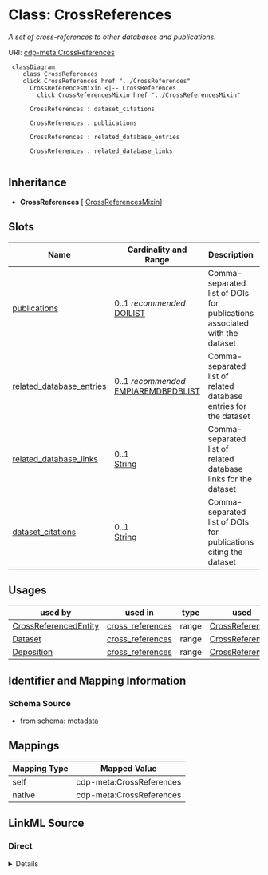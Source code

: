 

# Class: CrossReferences


_A set of cross-references to other databases and publications._





URI: [cdp-meta:CrossReferences](metadataCrossReferences)






```mermaid
 classDiagram
    class CrossReferences
    click CrossReferences href "../CrossReferences"
      CrossReferencesMixin <|-- CrossReferences
        click CrossReferencesMixin href "../CrossReferencesMixin"

      CrossReferences : dataset_citations

      CrossReferences : publications

      CrossReferences : related_database_entries

      CrossReferences : related_database_links


```





## Inheritance
* **CrossReferences** [ [CrossReferencesMixin](CrossReferencesMixin.md)]



## Slots

| Name | Cardinality and Range | Description | Inheritance |
| ---  | --- | --- | --- |
| [publications](publications.md) | 0..1 _recommended_ <br/> [DOILIST](DOILIST.md) | Comma-separated list of DOIs for publications associated with the dataset | direct |
| [related_database_entries](related_database_entries.md) | 0..1 _recommended_ <br/> [EMPIAREMDBPDBLIST](EMPIAREMDBPDBLIST.md) | Comma-separated list of related database entries for the dataset | direct |
| [related_database_links](related_database_links.md) | 0..1 <br/> [String](String.md) | Comma-separated list of related database links for the dataset | direct |
| [dataset_citations](dataset_citations.md) | 0..1 <br/> [String](String.md) | Comma-separated list of DOIs for publications citing the dataset | direct |





## Usages

| used by | used in | type | used |
| ---  | --- | --- | --- |
| [CrossReferencedEntity](CrossReferencedEntity.md) | [cross_references](cross_references.md) | range | [CrossReferences](CrossReferences.md) |
| [Dataset](Dataset.md) | [cross_references](cross_references.md) | range | [CrossReferences](CrossReferences.md) |
| [Deposition](Deposition.md) | [cross_references](cross_references.md) | range | [CrossReferences](CrossReferences.md) |






## Identifier and Mapping Information







### Schema Source


* from schema: metadata




## Mappings

| Mapping Type | Mapped Value |
| ---  | ---  |
| self | cdp-meta:CrossReferences |
| native | cdp-meta:CrossReferences |







## LinkML Source

<!-- TODO: investigate https://stackoverflow.com/questions/37606292/how-to-create-tabbed-code-blocks-in-mkdocs-or-sphinx -->

### Direct

<details>
```yaml
name: CrossReferences
description: A set of cross-references to other databases and publications.
from_schema: metadata
mixins:
- CrossReferencesMixin
attributes:
  publications:
    name: publications
    description: Comma-separated list of DOIs for publications associated with the
      dataset.
    from_schema: metadata
    rank: 1000
    alias: publications
    owner: CrossReferences
    domain_of:
    - CrossReferencesMixin
    - CrossReferences
    range: DOI_LIST
    recommended: true
    inlined: true
    inlined_as_list: true
    pattern: (^(doi:)?10\.[0-9]{4,9}/[-._;()/:a-zA-Z0-9]+(\s*,\s*(doi:)?10\.[0-9]{4,9}/[-._;()/:a-zA-Z0-9]+)*$)|(^(doi:)?10\.[0-9]{4,9}/[-._;()/:a-zA-Z0-9]+(\s*,\s*(doi:)?10\.[0-9]{4,9}/[-._;()/:a-zA-Z0-9]+)*$)
  related_database_entries:
    name: related_database_entries
    description: Comma-separated list of related database entries for the dataset.
    from_schema: metadata
    rank: 1000
    alias: related_database_entries
    owner: CrossReferences
    domain_of:
    - CrossReferencesMixin
    - CrossReferences
    range: EMPIAR_EMDB_PDB_LIST
    recommended: true
    inlined: true
    inlined_as_list: true
    pattern: (^(EMPIAR-[0-9]{5}|EMD-[0-9]{4,5}|pdb[0-9a-zA-Z]{4,8})(\s*,\s*(EMPIAR-[0-9]{5}|EMD-[0-9]{4,5}|pdb[0-9a-zA-Z]{4,8}))*$)|(^(EMPIAR-[0-9]{5}|EMD-[0-9]{4,5}|pdb[0-9a-zA-Z]{4,8})(\s*,\s*(EMPIAR-[0-9]{5}|EMD-[0-9]{4,5}|pdb[0-9a-zA-Z]{4,8}))*$)
  related_database_links:
    name: related_database_links
    description: Comma-separated list of related database links for the dataset.
    from_schema: metadata
    rank: 1000
    alias: related_database_links
    owner: CrossReferences
    domain_of:
    - CrossReferencesMixin
    - CrossReferences
    range: string
    inlined: true
    inlined_as_list: true
  dataset_citations:
    name: dataset_citations
    description: Comma-separated list of DOIs for publications citing the dataset.
    from_schema: metadata
    rank: 1000
    alias: dataset_citations
    owner: CrossReferences
    domain_of:
    - CrossReferencesMixin
    - CrossReferences
    range: string
    inlined: true
    inlined_as_list: true

```
</details>

### Induced

<details>
```yaml
name: CrossReferences
description: A set of cross-references to other databases and publications.
from_schema: metadata
mixins:
- CrossReferencesMixin
attributes:
  publications:
    name: publications
    description: Comma-separated list of DOIs for publications associated with the
      dataset.
    from_schema: metadata
    rank: 1000
    alias: publications
    owner: CrossReferences
    domain_of:
    - CrossReferencesMixin
    - CrossReferences
    range: DOI_LIST
    recommended: true
    inlined: true
    inlined_as_list: true
    pattern: (^(doi:)?10\.[0-9]{4,9}/[-._;()/:a-zA-Z0-9]+(\s*,\s*(doi:)?10\.[0-9]{4,9}/[-._;()/:a-zA-Z0-9]+)*$)|(^(doi:)?10\.[0-9]{4,9}/[-._;()/:a-zA-Z0-9]+(\s*,\s*(doi:)?10\.[0-9]{4,9}/[-._;()/:a-zA-Z0-9]+)*$)
  related_database_entries:
    name: related_database_entries
    description: Comma-separated list of related database entries for the dataset.
    from_schema: metadata
    rank: 1000
    alias: related_database_entries
    owner: CrossReferences
    domain_of:
    - CrossReferencesMixin
    - CrossReferences
    range: EMPIAR_EMDB_PDB_LIST
    recommended: true
    inlined: true
    inlined_as_list: true
    pattern: (^(EMPIAR-[0-9]{5}|EMD-[0-9]{4,5}|pdb[0-9a-zA-Z]{4,8})(\s*,\s*(EMPIAR-[0-9]{5}|EMD-[0-9]{4,5}|pdb[0-9a-zA-Z]{4,8}))*$)|(^(EMPIAR-[0-9]{5}|EMD-[0-9]{4,5}|pdb[0-9a-zA-Z]{4,8})(\s*,\s*(EMPIAR-[0-9]{5}|EMD-[0-9]{4,5}|pdb[0-9a-zA-Z]{4,8}))*$)
  related_database_links:
    name: related_database_links
    description: Comma-separated list of related database links for the dataset.
    from_schema: metadata
    rank: 1000
    alias: related_database_links
    owner: CrossReferences
    domain_of:
    - CrossReferencesMixin
    - CrossReferences
    range: string
    inlined: true
    inlined_as_list: true
  dataset_citations:
    name: dataset_citations
    description: Comma-separated list of DOIs for publications citing the dataset.
    from_schema: metadata
    rank: 1000
    alias: dataset_citations
    owner: CrossReferences
    domain_of:
    - CrossReferencesMixin
    - CrossReferences
    range: string
    inlined: true
    inlined_as_list: true

```
</details>
